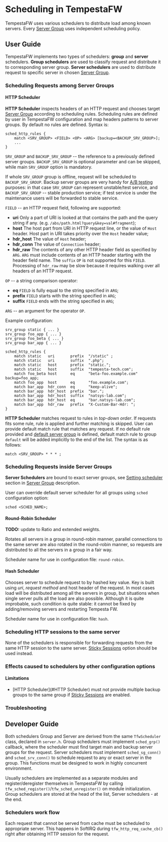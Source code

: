 # Scheduling in TempestaFW

TempestaFW uses various schedulers to distribute load among known servers.
Every [Server Group]() uses independent scheduling policy.


## User Guide

TempestaFW implements two types of schedulers: **group** and **server** schedulers.
**Group schedulers** are used to classify request and distribute it to corresponding
server group. **Server schedulers** are used to distribute request to specific
server in chosen [Server Group]().


### Scheduling Requests among Server Groups


#### HTTP Scheduler

**HTTP Scheduler** inspects headers of an HTTP request and chooses target [Server Group]()
according to scheduling rules. Scheduling rules are defined by user in TempestaFW
configuration and map headers patterns to server groups. By default no rules 
are defined. Syntax is:
```
sched_http_rules {
	match <SRV_GROUP> <FIELD> <OP> <ARG> [backup=<BACKUP_SRV_GROUP>];
	...
}
```
`SRV_GROUP` and `BACKUP_SRV_GROUP` -- the reference to a previously defined 
server groups. `BACKUP_SRV_GROUP` is optional parameter and can be skipped, while
main `SRV_GROUP` option is mandatory. 

If whole `SRV_GROUP` group is offline, request
will be scheduled to `BACKUP_SRV_GROUP`. Backup server groups are very handy for 
[A/B testing](https://en.wikipedia.org/wiki/A/B_testing) purposes: in that case
`SRV_GROUP` can represent unstable/test service, and `BACKUP_SRV_GROUP` -- stable
production service; if test service is under the maintenance users will be
forwarded to stable service.

`FIELD` -- an HTTP request field, following are supported:
* **uri** Only a part of URI is looked at that contains the path and the query
string if any. (e.g. `/abs/path.html?query&key=val#fragment`);
* **host** The host part from URI in HTTP request line, or the value of `Host`
header. Host part in URI takes priority over the `Host` header value;
* **hdr_host** The value of `Host` header;
* **hdr_conn**  The value of `Connection` header;
* **hdr_raw** The contents of any other HTTP header field as specified by
`ARG`. `ARG` must include contents of an HTTP header starting with the header
field name. The `suffix` `OP` is not supported for this `FIELD`. Processing
of `hdr_raw` may be slow because it requires walking over all headers of an
HTTP request.

`OP` -- a string comparison operator:
* **eq** `FIELD` is fully equal to the string specified in `ARG`;
* **prefix** `FIELD` starts with the string specified in `ARG`;
* **suffix** `FIELD` ends with the string specified in `ARG`;

`ARG` -- an argument for the operator `OP`.

Example configuration:
```
srv_group static { ... }
srv_group foo_app { ... }
srv_group foo_beta { ... }
srv_group bar_app { ... }

sched_http_rules {
	match static   uri       prefix  "/static" ;
	match static   uri       suffix  ".php";
	match static   host      prefix  "static.";
	match static   host      suffix  "tempesta-tech.com";
	match foo_beta host      eq      "beta-foo.example.com" backup=foo_app;
	match foo_app  host      eq      "foo.example.com";
	match bar_app  hdr_conn  eq      "keep-alive";
	match bar_app  hdr_host  prefix  "bar.";
	match bar_app  hdr_host  suffix  "natsys-lab.com";
	match bar_app  hdr_host  eq      "bar.natsys-lab.com";
	match bar_app  hdr_raw   prefix  "X-Custom-Bar-Hdr: ";
}
```

**HTTP Scheduler** matches request to rules in _top-down order_. If requests
fits some rule, rule is applied and further matching is skipped. User can provide
default match rule that matches any request. If no default rule provided and
[default server group]() is defined, default match rule to group `default` will
be added implicitly to the end of the list. The syntax is as follows:
```
match <SRV_GROUP> * * * ;
```


### Scheduling Requests inside Server Groups

**Server Schedulers** are bound to exact server groups, see 
[Setting scheduler]() section in [Server Group]() description.

User can override default server scheduler for all groups using `sched`
configuration option:
```
sched <SCHED_NAME>;
```


#### Round-Robin Scheduler

**TODO:** update to Ratio and extended weights.

Rotates all servers in a group in round-robin manner, parallel connections to 
the same server are also rotated in the round-robin manner, so requests are 
distributed to all the servers in a group in a fair way.

Scheduler name for use in configuration file: `round-robin`.


#### Hash Scheduler

Chooses server to schedule request to by hashed key value. Key is built using
_uri_, _request method_ and host header of the request. In most cases load will
be distributed among all the servers in group, but situations when single server
pulls all the load are also possible. Although it is quite improbable, such 
condition is quite stable: it cannot be fixed by adding/removing servers and 
restarting Tempesta FW.

Scheduler name for use in configuration file: `hash`.


### Scheduling HTTP sessions to the same server

None of the schedulers is responsible for forwarding requests from the same HTTP
session to the same server. [Sticky Sessions]() option should be used instead.


### Effects caused to schedulers by other configuration options


#### Limitations

- [HTTP Scheduler](#HTTP Scheduler) must not provide multiple backup groups to the same group
if [Sticky Sessions]() are enabled.


### Troubleshooting


## Developer Guide

Both schedulers Group and Server are derived from the same `TfwScheduler` class,
declared in `server.h`.
Group schedulers must implement `sched_grp()` callback, where the scheduler must
find target main and backup server groups for the request. Server schedulers
must implement `sched_sg_conn()` and `sched_srv_conn()` to schedule request to any or
exact server in the group. This functions must be designed to work in highly
concurrent environment.

Usually schedulers are implemented as a separate modules and register/deregister themselves 
in TempestaFW by calling `tfw_sched_register()`/`tfw_sched_unregister()` on module 
initialization. Group schedulers are stored at the head of the list, Server schedulers -
at the end.


### Schedulers work flow

Each request that cannot be served from cache must be scheduled to appropriate 
server. This happens in SoftIRQ during `tfw_http_req_cache_cb()` right after
obtaining HTTP session for the request. 
 
